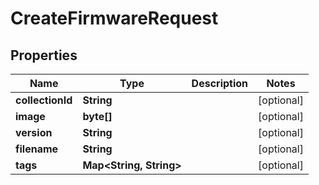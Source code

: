 

# CreateFirmwareRequest

## Properties

Name | Type | Description | Notes
------------ | ------------- | ------------- | -------------
**collectionId** | **String** |  |  [optional]
**image** | **byte[]** |  |  [optional]
**version** | **String** |  |  [optional]
**filename** | **String** |  |  [optional]
**tags** | **Map&lt;String, String&gt;** |  |  [optional]




